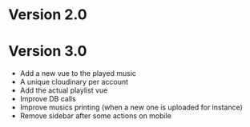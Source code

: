 # Version 2.0

# Version 3.0
- Add a new vue to the played music
- A unique cloudinary per account
- Add the actual playlist vue
- Improve DB calls
- Improve musics printing (when a new one is uploaded for instance)
- Remove sidebar after some actions on mobile